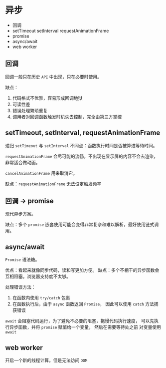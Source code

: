 # 异步

* 回调
* setTimeout setInterval requestAnimationFrame
* promise
* async/await
* web worker

## 回调

回调一般只在历史 `API` 中出现，只在必要时使用。

缺点：

1. 代码格式不优雅，容易形成回调地狱
2. 可读性差
3. 错误处理繁琐重复
4. 调用者对回调函数触发时机失去控制，完全由第三方掌控

## setTimeout, setInterval, requestAnimationFrame

递归 `setTimeout` 与 `setInterval` 不同点：函数执行时间是否被算进等待时间。

`requestAnimationFrame` 会尽可能的流畅，不出现在显示屏的内容不会去渲染，非常适合做动画。

`cancelAnimationFrame` 用来取消它。

缺点：`requestAnimationFrame` 无法设定触发频率

## 回调 -> promise

现代异步方案。

缺点：多个 `promise` 嵌套使用可能会变得非常复杂和难以解析，最好使用链式调用。

## async/await

`Promise` 语法糖。

优点：看起来就像同步代码，读和写更加方便。
缺点：多个不相干的异步函数会互相阻塞。浏览器支持度不太够。

处理错误方法：

1. 在函数内使用 `try/catch` 包裹
2. 在函数执行后，由于 `async` 函数返回 `Promise`，
   因此可以使用 `catch` 方法捕获错误

`await` 会阻塞代码运行，为了避免不必要的阻塞，拖慢代码执行速度，
可以先执行异步函数，并将 `promise` 赋值给一个变量，
然后在需要等待处之前 对变量使用 `await`

## web worker

开启一个新的线程计算。但是无法访问 `DOM`
